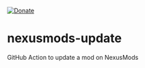 [![Donate](https://img.shields.io/badge/-%E2%99%A5%20Donate-%23ff69b4)](https://hmlendea.go.ro/fund.html)

# nexusmods-update

GitHub Action to update a mod on NexusMods

